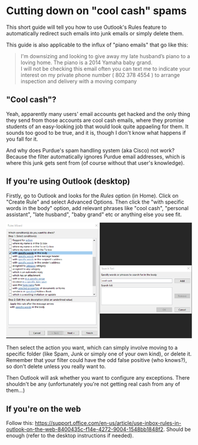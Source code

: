 # Cutting down on "cool cash" spams

This short guide will tell you how to use Outlook's Rules feature to automatically redirect such emails into junk emails or simply delete them.

This guide is also applicable to the influx of "piano emails" that go like this:

> I'm downsizing and looking to give away my late husband’s piano to a loving home. The piano is a 2014 Yamaha baby grand. <br>
I will not be checking this email often you can text me to indicate your interest on my private phone number ( 802 378 4554 ) to arrange inspection and delivery with a moving company 

## "Cool cash"?

Yeah, apparently many users' email accounts get hacked and the only thing they send from those accounts are cool cash emails, where they promise students of an easy-looking job that would look quite appaeling for them. It sounds too good to be true, and it is, though I don't know what happens if you fall for it.

And why does Purdue's spam handling system (aka Cisco) not work? Because the filter automatically ignores Purdue email addresses, which is where this junk gets sent from (of course without that user's knowledge).

## If you're using Outlook (desktop)

Firstly, go to Outlook and looks for the *Rules* option (in Home). Click on "Create Rule" and select Advanced Options. Then click the "with specific words in the body" option, add relevant phrases like "cool cash", "personal assistant", "late husband", "baby grand" etc or anything else you see fit. 

![Outlook Rules](/assets/outlook_rules.png)

Then select the action you want, which can simply involve moving to a specific folder (like Spam, Junk or simply one of your own kind), or delete it. Remember that your filter could have the odd false positive (who knows?), so don't delete unless you really want to.

Then Outlook will ask whether you want to configure any exceptions. There shouldn't be any (unfortunately you're not getting real cash from any of them...)

## If you're on the web

Follow this: https://support.office.com/en-us/article/use-inbox-rules-in-outlook-on-the-web-8400435c-f14e-4272-9004-1548bb1848f2. Should be enough (refer to the desktop instructions if needed).
